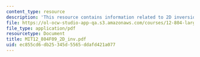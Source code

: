 ```yaml
---
content_type: resource
description: 'This resource contains information related to 2D inversion. '
file: https://ol-ocw-studio-app-qa.s3.amazonaws.com/courses/12-804-large-scale-flow-dynamics-lab-fall-2009/ec855cd6db25345d5565ddafd421a077_MIT12_804F09_2D_inv.pdf
file_type: application/pdf
resourcetype: Document
title: MIT12_804F09_2D_inv.pdf
uid: ec855cd6-db25-345d-5565-ddafd421a077
---
```

